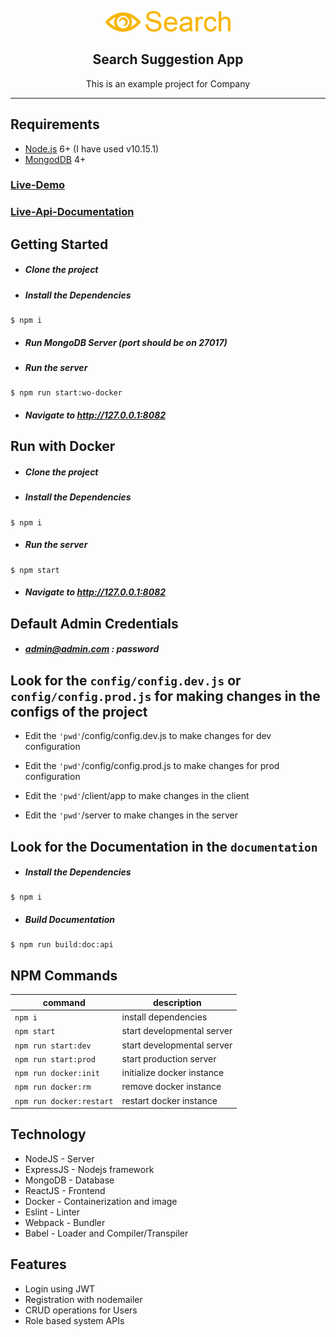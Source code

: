 <p align="center">

  <img alt="efba logo" src="./client/public/assets/img/search-logo.png" width="200px" />

</p>
<h2 align="center">Search Suggestion App</h2>

<p align="center">
  This is an example project for Company
</p>
<hr>

## Requirements

- [Node.js](https://nodejs.org/en/) 6+ (I have used v10.15.1)
- [MongodDB](https://www.mongodb.com/download-center/community) 4+

### [Live-Demo](https://search-suggestion-app.displaycontent.biz)

### [Live-Api-Documentation](https://search-suggestion-app.displaycontent.biz/api/documentation)

## Getting Started
- ##### Clone the project
- ##### Install the Dependencies
```
$ npm i
```
- ##### Run MongoDB Server (port should be on 27017)
- ##### Run the server
```
$ npm run start:wo-docker
```
- ##### Navigate to http://127.0.0.1:8082

## Run with Docker
- ##### Clone the project
- ##### Install the Dependencies
```
$ npm i
```
- ##### Run the server
```
$ npm start
```
- ##### Navigate to http://127.0.0.1:8082

## Default Admin Credentials
- ##### admin@admin.com : password

## Look for the `config/config.dev.js` or `config/config.prod.js` for making changes in the configs of the project
- Edit the `'pwd'`/config/config.dev.js to make changes for dev configuration

- Edit the `'pwd'`/config/config.prod.js to make changes for prod configuration

- Edit the `'pwd'`/client/app to make changes in the client

- Edit the `'pwd'`/server to make changes in the server

## Look for the Documentation in the `documentation`
- ##### Install the Dependencies
```
$ npm i
```
- ##### Build Documentation
```
$ npm run build:doc:api
```

## NPM Commands

| command                             | description                        |
|-------------------------------------|------------------------------------|
| `npm i`                             | install dependencies               |
| `npm start`                         | start developmental server         |
| `npm run start:dev`                 | start developmental server         |
| `npm run start:prod`                | start production server            |
| `npm run docker:init`               | initialize docker instance         |
| `npm run docker:rm`                 | remove docker instance             |
| `npm run docker:restart`            | restart docker instance            |

## Technology
- NodeJS - Server
- ExpressJS - Nodejs framework
- MongoDB - Database
- ReactJS - Frontend
- Docker - Containerization and image
- Eslint - Linter
- Webpack - Bundler
- Babel - Loader and Compiler/Transpiler

## Features
- Login using JWT
- Registration with nodemailer
- CRUD operations for Users
- Role based system APIs
